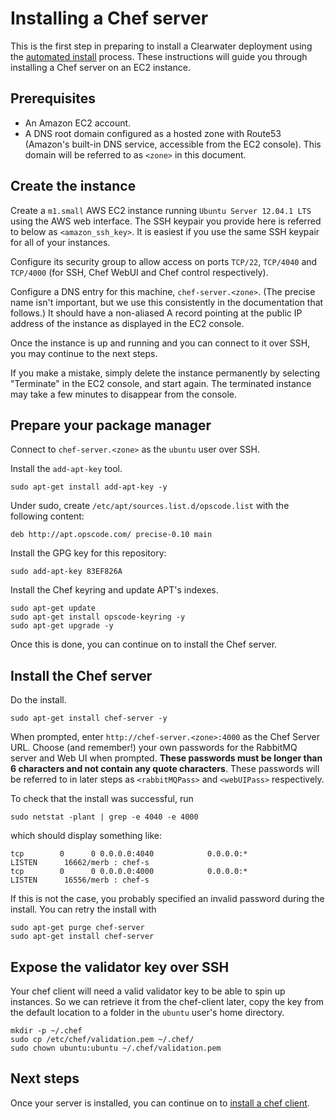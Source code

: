 # Installing a Chef server

This is the first step in preparing to install a Clearwater deployment using the [automated install](Automated_Install.md) process.  These instructions will guide you through installing a Chef server on an EC2 instance.

## Prerequisites

* An Amazon EC2 account.
* A DNS root domain configured as a hosted zone with Route53 (Amazon's built-in DNS service, accessible from the EC2 console). This domain will be referred to as `<zone>` in this document.

## Create the instance

Create a `m1.small` AWS EC2 instance running `Ubuntu Server 12.04.1 LTS` using the AWS web interface. The SSH keypair you provide here is referred to below as `<amazon_ssh_key>`. It is easiest if you use the same SSH keypair for all of your instances.

Configure its security group to allow access on ports `TCP/22`, `TCP/4040` and `TCP/4000` (for SSH, Chef WebUI and Chef control respectively).

Configure a DNS entry for this machine, `chef-server.<zone>`. (The precise name isn't important, but we use this consistently in the documentation that follows.) It should have a non-aliased A record pointing at the public IP address of the instance as displayed in the EC2 console.

Once the instance is up and running and you can connect to it over SSH, you may continue to the next steps.

If you make a mistake, simply delete the instance permanently by selecting "Terminate" in the EC2 console, and start again. The terminated instance may take a few minutes to disappear from the console.

## Prepare your package manager

Connect to `chef-server.<zone>` as the `ubuntu` user over SSH.

Install the `add-apt-key` tool.

    sudo apt-get install add-apt-key -y

Under sudo, create `/etc/apt/sources.list.d/opscode.list` with the following content:

    deb http://apt.opscode.com/ precise-0.10 main

Install the GPG key for this repository:

    sudo add-apt-key 83EF826A

Install the Chef keyring and update APT's indexes.

    sudo apt-get update
    sudo apt-get install opscode-keyring -y
    sudo apt-get upgrade -y

Once this is done, you can continue on to install the Chef server.

## Install the Chef server

Do the install.

    sudo apt-get install chef-server -y

When prompted, enter `http://chef-server.<zone>:4000` as the Chef Server URL.  Choose (and remember!) your own passwords for the RabbitMQ server and Web UI when prompted.  **These passwords must be longer than 6 characters and not contain any quote characters**.  These passwords will be referred to in later steps as `<rabbitMQPass>` and `<webUIPass>` respectively.

To check that the install was successful, run

    sudo netstat -plant | grep -e 4040 -e 4000

which should display something like:

    tcp        0      0 0.0.0.0:4040            0.0.0.0:*               LISTEN      16662/merb : chef-s
    tcp        0      0 0.0.0.0:4000            0.0.0.0:*               LISTEN      16556/merb : chef-s

If this is not the case, you probably specified an invalid password during the install.  You can retry the install with

    sudo apt-get purge chef-server
    sudo apt-get install chef-server

## Expose the validator key over SSH

Your chef client will need a valid validator key to be able to spin up instances.  So we can retrieve it from the chef-client later, copy the key from the default location to a folder in the `ubuntu` user's home directory.

    mkdir -p ~/.chef
    sudo cp /etc/chef/validation.pem ~/.chef/
    sudo chown ubuntu:ubuntu ~/.chef/validation.pem

## Next steps

Once your server is installed, you can continue on to [install a chef client](Installing_a_Chef_client.md).
